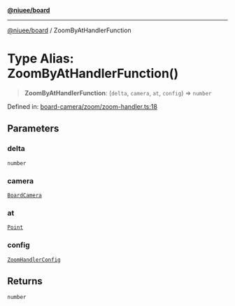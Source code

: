 [**@niuee/board**](../README.md)

***

[@niuee/board](../globals.md) / ZoomByAtHandlerFunction

# Type Alias: ZoomByAtHandlerFunction()

> **ZoomByAtHandlerFunction**: (`delta`, `camera`, `at`, `config`) => `number`

Defined in: [board-camera/zoom/zoom-handler.ts:18](https://github.com/niuee/board/blob/a0a1179721d4f4b943b6a9bc156753ac9737e502/src/board-camera/zoom/zoom-handler.ts#L18)

## Parameters

### delta

`number`

### camera

[`BoardCamera`](../interfaces/BoardCamera.md)

### at

[`Point`](Point.md)

### config

[`ZoomHandlerConfig`](ZoomHandlerConfig.md)

## Returns

`number`
